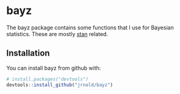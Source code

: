 # bayz

The bayz package contains some functions that I use for Bayesian statistics.
These are mostly [stan](http://mc-stan.org/users/interfaces/rstan) related.

## Installation

You can install bayz from github with:

``` r
# install.packages("devtools")
devtools::install_github("jrnold/bayz")
```
